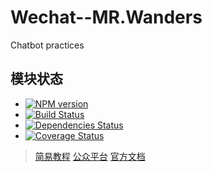 # Wechat--MR.Wanders
Chatbot practices

## 模块状态
- [![NPM version](https://badge.fury.io/js/wechat.png)](http://badge.fury.io/js/wechat)
- [![Build Status](https://travis-ci.org/node-webot/wechat.png?branch=master)](https://travis-ci.org/node-webot/wechat)
- [![Dependencies Status](https://david-dm.org/node-webot/wechat.png)](https://david-dm.org/node-webot/wechat)
- [![Coverage Status](https://coveralls.io/repos/node-webot/wechat/badge.png)](https://coveralls.io/r/node-webot/wechat)

>[简易教程](https://mp.weixin.qq.com/debug/wxadoc/dev/index.html) 
>[公众平台](https://mp.weixin.qq.com/debug/wxadoc/dev/index.html)
>[官方文档](https://mp.weixin.qq.com/wiki?t=resource/res_main&id=mp1445241432)

